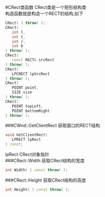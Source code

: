 #CRect类函数
CRect类是一个矩形结构类        
构造函数就是构造一个RECT的结构,如下        
```cpp
CRect( ) throw( ); 
CRect( 
   int l,
   int t,
   int r, 
   int b  
) throw( );
CRect( 
   const RECT& srcRect  
) throw( );
CRect( 
   LPCRECT lpSrcRect  
) throw( );
CRect( 
   POINT point, 
   SIZE size  
) throw( );
CRect( 
   POINT topLeft, 
   POINT bottomRight  
) throw( );
```
###CWnd::GetClientRect
获取窗口的RECT结构
```cpp
void GetClientRect(
   LPRECT lpRect 
) const;
```
lpRect CRect对象指针          
###CRect::Width
获取CRect结构的宽度
```cpp
int Width( ) const throw( );
```
###CRect::Height
获取CRect结构的高度
```cpp
int Height( ) const throw( );
```






